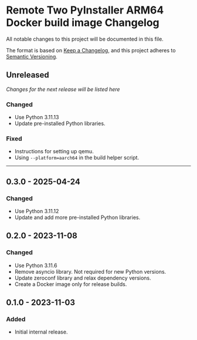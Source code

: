 # Remote Two PyInstaller ARM64 Docker build image Changelog

All notable changes to this project will be documented in this file.

The format is based on [Keep a Changelog](https://keepachangelog.com/en/1.0.0/),
and this project adheres to [Semantic Versioning](https://semver.org/spec/v2.0.0.html).

## Unreleased

_Changes for the next release will be listed here_

### Changed
- Use Python 3.11.13
- Update pre-installed Python libraries.

### Fixed
- Instructions for setting up qemu.
- Using `--platform=aarch64` in the build helper script.

---

## 0.3.0 - 2025-04-24
### Changed
- Use Python 3.11.12
- Update and add more pre-installed Python libraries.

## 0.2.0 - 2023-11-08
### Changed
- Use Python 3.11.6
- Remove asyncio library. Not required for new Python versions.
- Update zeroconf library and relax dependency versions.
- Create a Docker image only for release builds.

## 0.1.0 - 2023-11-03
### Added
- Initial internal release.

